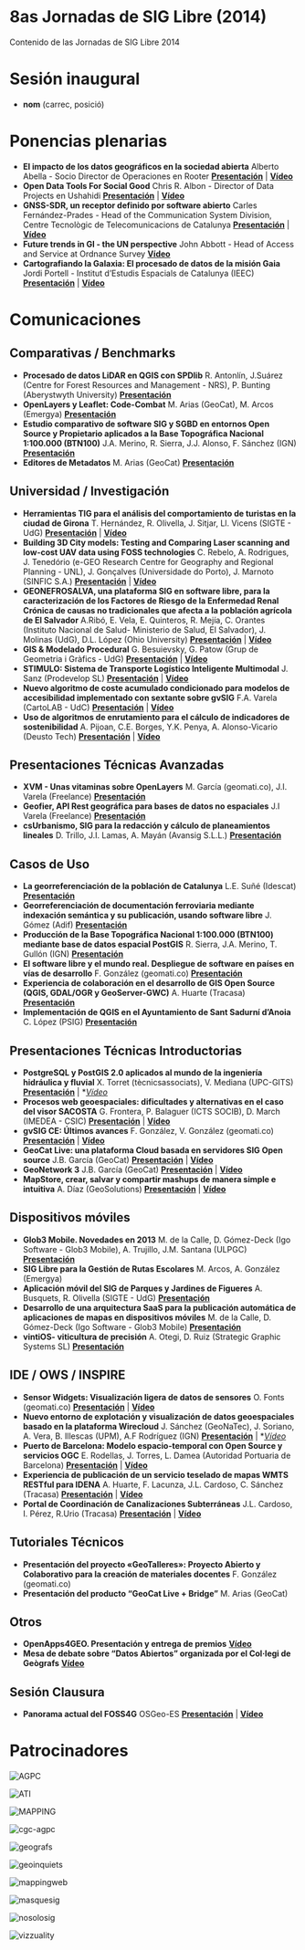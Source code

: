 # 8as Jornadas de SIG Libre (2014)

Contenido de las Jornadas de SIG Libre 2014

Sesión inaugural
==================

* **nom** (carrec, posició)

Ponencias plenarias
====================

* **El impacto de los datos geográficos en la sociedad abierta** Alberto Abella - Socio Director de Operaciones en Rooter **[Presentación](https://dugi-doc.udg.edu/handle/10256/9031)** | **[Vídeo](http://diobma.udg.edu/handle/10256.1/3354)**
* **Open Data Tools For Social Good** Chris R. Albon - Director of Data Projects en Ushahidi **[Presentación](https://dugi-doc.udg.edu/handle/10256/9032)** | **[Vídeo](http://diobma.udg.edu/handle/10256.1/3355)**
* **GNSS-SDR, un receptor definido por software abierto** Carles Fernández-Prades - Head of the Communication System Division, Centre Tecnològic de Telecomunicacions de Catalunya **[Presentación](https://dugi-doc.udg.edu/handle/10256/9033)** | **[Vídeo](http://diobma.udg.edu/handle/10256.1/3356)** 
* **Future trends in GI - the UN perspective** John Abbott - Head of Access and Service at Ordnance Survey **[Vídeo](http://diobma.udg.edu/handle/10256.1/3357)**
* **Cartografiando la Galaxia: El procesado de datos de la misión Gaia** Jordi Portell - Institut d’Estudis Espacials de Catalunya (IEEC) **[Presentación](https://dugi-doc.udg.edu/handle/10256/9034)** | **[Vídeo](http://diobma.udg.edu/handle/10256.1/3358)**


Comunicaciones
=================

Comparativas / Benchmarks
---------------------------

* **Procesado de datos LiDAR en QGIS con SPDlib** R. Antonlín, J.Suárez (Centre for Forest Resources and Management - NRS),
P. Bunting (Aberystwyth University) **[Presentación](https://dugi-doc.udg.edu/handle/10256/9073)** 
* **OpenLayers y Leaflet: Code-Combat** M. Arias (GeoCat), M. Arcos (Emergya) **[Presentación](https://dugi-doc.udg.edu/handle/10256/9072)** 
* **Estudio comparativo de software SIG y SGBD en entornos Open Source y Propietario aplicados a la Base Topográfica Nacional 1:100.000 (BTN100)** J.A. Merino, R. Sierra, J.J. Alonso, F. Sánchez (IGN) **[Presentación](https://dugi-doc.udg.edu/handle/10256/9074)** 
* **Editores de Metadatos** M. Arias (GeoCat) **[Presentación](https://dugi-doc.udg.edu/handle/10256/9071)** 

Universidad / Investigación
---------------------------

* **Herramientas TIG para el análisis del comportamiento de turistas en la ciudad de Girona** T. Hernández, R. Olivella, J. Sitjar, Ll. Vicens (SIGTE - UdG) **[Presentación](https://dugi-doc.udg.edu/handle/10256/9035)** | **[Vídeo](http://diobma.udg.edu/handle/10256.1/3359)**
* **Building 3D City models: Testing and Comparing Laser scanning and low-cost UAV data using FOSS technologies** C. Rebelo, A. Rodrigues, J. Tenedório (e-GEO Research Centre for Geography and Regional Planning - UNL), J. Gonçalves (Universidade do Porto), J. Marnoto (SINFIC S.A.) **[Presentación](https://dugi-doc.udg.edu/handle/10256/9036)** | **[Vídeo](http://diobma.udg.edu/handle/10256.1/3360)**
* **GEONEFROSALVA, una plataforma SIG en software libre, para la caracterización de los Factores de Riesgo de la Enfermedad Renal Crónica de causas no tradicionales que afecta a la población agrícola de El Salvador** A.Ribó, E. Vela, E. Quinteros, R. Mejía, C. Orantes (Instituto Nacional de Salud- Ministerio de Salud, El Salvador), J. Molinas (UdG), D.L. López (Ohio University) **[Presentación](https://dugi-doc.udg.edu/handle/10256/9037)** | **[Vídeo](http://diobma.udg.edu/handle/10256.1/3361)**
* **GIS & Modelado Procedural** G. Besuievsky, G. Patow (Grup de Geometria i Gràfics - UdG) **[Presentación](https://dugi-doc.udg.edu/handle/10256/9038)** | **[Vídeo](http://diobma.udg.edu/handle/10256.1/3362)**
* **STIMULO: Sistema de Transporte Logístico Inteligente Multimodal** J. Sanz (Prodevelop SL) **[Presentación](https://dugi-doc.udg.edu/handle/10256/9039)** | **[Vídeo](http://diobma.udg.edu/handle/10256.1/3363)**
* **Nuevo algoritmo de coste acumulado condicionado para modelos de accesibilidad implementado con sextante sobre gvSIG** F.A. Varela (CartoLAB - UdC) **[Presentación](https://dugi-doc.udg.edu/handle/10256/9040)** | **[Vídeo](http://diobma.udg.edu/handle/10256.1/3364)**
* **Uso de algoritmos de enrutamiento para el cálculo de indicadores de sostenibilidad** A. Pijoan, C.E. Borges, Y.K. Penya, A. Alonso-Vicario (Deusto Tech) **[Presentación](https://dugi-doc.udg.edu/handle/10256/9041)** | **[Vídeo](http://diobma.udg.edu/handle/10256.1/3365)**

Presentaciones Técnicas Avanzadas
---------------------------

* **XVM - Unas vitaminas sobre OpenLayers** M. García (geomati.co), J.I. Varela (Freelance) **[Presentación](https://dugi-doc.udg.edu/handle/10256/9060)** 
* **Geofier, API Rest geográfica para bases de datos no espaciales** J.I Varela (Freelance) **[Presentación](https://dugi-doc.udg.edu/handle/10256/9075)**
* **csUrbanismo, SIG para la redacción y cálculo de planeamientos lineales** D. Trillo, J.I. Lamas, A. Mayán (Avansig S.L.L.) **[Presentación](https://dugi-doc.udg.edu/handle/10256/9076)** 

Casos de Uso
---------------------------

* **La georreferenciación de la población de Catalunya** L.E. Suñé (Idescat) **[Presentación](https://dugi-doc.udg.edu/handle/10256/9070)** 
* **Georreferenciación de documentación ferroviaria mediante indexación semántica y su publicación, usando software libre** J. Gómez (Adif) **[Presentación](https://dugi-doc.udg.edu/handle/10256/9069)** 
* **Producción de la Base Topográfica Nacional 1:100.000 (BTN100) mediante base de datos espacial PostGIS** R. Sierra, J.A. Merino, T. Gullón (IGN) **[Presentación](https://dugi-doc.udg.edu/handle/10256/9068)** 
* **El software libre y el mundo real. Despliegue de software en países en vías de desarrollo** F. González (geomati.co) **[Presentación](https://dugi-doc.udg.edu/handle/10256/9067)** 
* **Experiencia de colaboración en el desarrollo de GIS Open Source (QGIS, GDAL/OGR y GeoServer-GWC)** A. Huarte (Tracasa) **[Presentación](https://dugi-doc.udg.edu/handle/10256/9066)**
* **Implementación de QGIS en el Ayuntamiento de Sant Sadurní d’Anoia** C. López (PSIG) **[Presentación](https://dugi-doc.udg.edu/handle/10256/9065)** 

Presentaciones Técnicas Introductorias
---------------------------

* **PostgreSQL y PostGIS 2.0 aplicados al mundo de la ingeniería hidráulica y fluvial** X. Torret (tècnicsassociats), V. Mediana (UPC-GITS) **[Presentación](https://dugi-doc.udg.edu/handle/10256/9046)** | **[Vídeo](http://diobma.udg.edu/handle/10256.1/3368)*
* **Procesos web geoespaciales: dificultades y alternativas en el caso del visor SACOSTA** G. Frontera, P. Balaguer (ICTS SOCIB), D. March (IMEDEA - CSIC) **[Presentación](https://dugi-doc.udg.edu/handle/10256/9047)** | **[Vídeo](http://diobma.udg.edu/handle/10256.1/3369)**
* **gvSIG CE: Últimos avances** F. González, V. González (geomati.co) **[Presentación](https://dugi-doc.udg.edu/handle/10256/9057)** | **[Vídeo](http://diobma.udg.edu/handle/10256.1/3370)**
* **GeoCat Live: una plataforma Cloud basada en servidores SIG Open source** J.B. García (GeoCat) **[Presentación](https://dugi-doc.udg.edu/handle/10256/9048)** | **[Vídeo](http://diobma.udg.edu/handle/10256.1/3371)**
* **GeoNetwork 3** J.B. García (GeoCat) **[Presentación](https://dugi-doc.udg.edu/handle/10256/9049)** | **[Vídeo](http://diobma.udg.edu/handle/10256.1/3372)**
* **MapStore, crear, salvar y compartir mashups de manera simple e intuitiva** A. Díaz (GeoSolutions) **[Presentación](https://dugi-doc.udg.edu/handle/10256/9050)** | **[Vídeo](http://diobma.udg.edu/handle/10256.1/3373)**

Dispositivos móviles
---------------------------

* **Glob3 Mobile. Novedades en 2013** M. de la Calle, D. Gómez-Deck (Igo Software - Glob3 Mobile), A. Trujillo, J.M. Santana (ULPGC) **[Presentación](https://dugi-doc.udg.edu/handle/10256/9064)** 
* **SIG Libre para la Gestión de Rutas Escolares** M. Arcos, A. González (Emergya) 
* **Aplicación móvil del SIG de Parques y Jardines de Figueres** A. Busquets, R. Olivella (SIGTE - UdG) **[Presentación](https://dugi-doc.udg.edu/handle/10256/9063)** 
* **Desarrollo de una arquitectura SaaS para la publicación automática de aplicaciones de mapas en dispositivos móviles**
M. de la Calle, D. Gómez-Deck (Igo Software - Glob3 Mobile) **[Presentación](https://dugi-doc.udg.edu/handle/10256/9061)** 
* **vintiOS- viticultura de precisión** A. Otegi, D. Ruiz (Strategic Graphic Systems SL) **[Presentación](https://dugi-doc.udg.edu/handle/10256/9062)** 

IDE / OWS / INSPIRE
---------------------------

* **Sensor Widgets: Visualización ligera de datos de sensores** O. Fonts (geomati.co) **[Presentación](https://dugi-doc.udg.edu/handle/10256/9051)** | **[Vídeo](http://diobma.udg.edu/handle/10256.1/3374)**
* **Nuevo entorno de explotación y visualización de datos geoespaciales basado en la plataforma Wirecloud** J. Sánchez (GeoNaTec), J. Soriano, A. Vera, B. Illescas (UPM), A.F Rodríguez (IGN) **[Presentación](https://dugi-doc.udg.edu/handle/10256/9052)** | **[Vídeo](http://diobma.udg.edu/handle/10256.1/3375)*
* **Puerto de Barcelona: Modelo espacio-temporal con Open Source y servicios OGC** E. Rodellas, J. Torres, L. Damea (Autoridad Portuaria de Barcelona) **[Presentación](https://dugi-doc.udg.edu/handle/10256/9053)** | **[Vídeo](http://diobma.udg.edu/handle/10256.1/3376)**
* **Experiencia de publicación de un servicio teselado de mapas WMTS RESTful para IDENA** A. Huarte, F. Lacunza, J.L. Cardoso, C. Sánchez (Tracasa) **[Presentación](https://dugi-doc.udg.edu/handle/10256/9054)** | **[Vídeo](http://diobma.udg.edu/handle/10256.1/3377)**
* **Portal de Coordinación de Canalizaciones Subterráneas** J.L. Cardoso, I. Pérez, R.Urio (Tracasa) **[Presentación](https://dugi-doc.udg.edu/handle/10256/9056)** | **[Vídeo](http://diobma.udg.edu/handle/10256.1/3378)**

Tutoriales Técnicos
---------------------------

* **Presentación del proyecto «GeoTalleres»: Proyecto Abierto y Colaborativo para la creación de materiales docentes** F. González (geomati.co) 
* **Presentación del producto “GeoCat Live + Bridge”** M. Arias (GeoCat)

Otros
---------------------------

* **OpenApps4GEO. Presentación y entrega de premios** **[Vídeo](http://diobma.udg.edu/handle/10256.1/3366)** 
* **Mesa de debate sobre “Datos Abiertos” organizada por el Col·legi de Geògrafs**  **[Vídeo](http://diobma.udg.edu/handle/10256.1/3367)**

Sesión Clausura
---------------------------

* **Panorama actual del FOSS4G** OSGeo-ES  **[Presentación](https://dugi-doc.udg.edu/handle/10256/9055)** | **[Vídeo](http://diobma.udg.edu/handle/10256.1/3379)**



Patrocinadores
==============

![AGPC](img/AGPC-25anys.jpg)

![ATI](img/ATI.jpg)

![MAPPING](img/MAPPING.jpg)

![cgc-agpc](img/cgc-agpc.jpg)

![geografs](img/geografs.png)

![geoinquiets](img/geoinquiets.jpg)

![mappingweb](img/maping-web.jpg)

![masquesig](img/masquesig.jpg)

![nosolosig](img/nosolosig-web.png)

![vizzuality](img/vizzuality.jpg)



